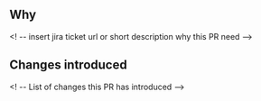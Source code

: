## Why
<! -- insert jira ticket url or short description why this PR need -->

## Changes introduced
<! -- List of changes this PR has introduced -->